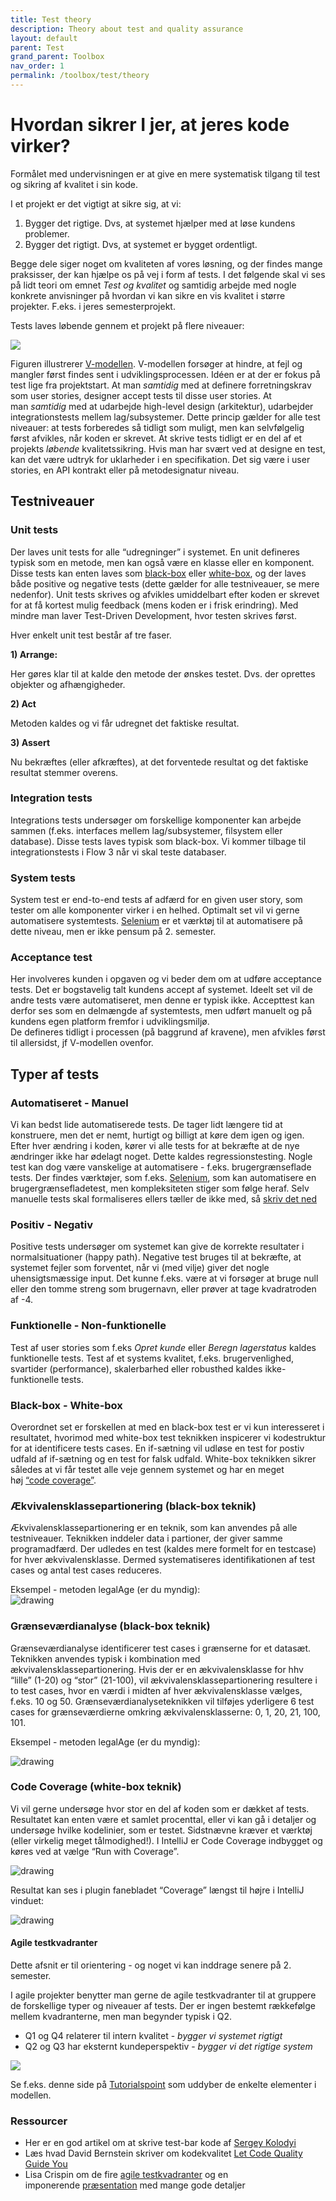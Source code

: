 ```yaml
---
title: Test theory
description: Theory about test and quality assurance
layout: default
parent: Test
grand_parent: Toolbox
nav_order: 1
permalink: /toolbox/test/theory
---
```


# Hvordan sikrer I jer, at jeres kode virker?

Formålet med undervisningen er at give en mere systematisk tilgang til test og sikring af kvalitet i sin kode.

I et projekt er det vigtigt at sikre sig, at vi:

1. Bygger det rigtige. Dvs, at systemet hjælper med at løse kundens problemer.
2. Bygger det rigtigt. Dvs, at systemet er bygget ordentligt.

Begge dele siger noget om kvaliteten af vores løsning, og der findes mange praksisser, der kan hjælpe os på vej i form af tests. I det følgende skal vi ses på lidt teori om emnet _Test og kvalitet_ og samtidig arbejde med nogle konkrete anvisninger på hvordan vi kan sikre en vis kvalitet i større projekter. F.eks. i jeres semesterprojekt.

Tests laves løbende gennem et projekt på flere niveauer:

![](https://datsoftlyngby.github.io/dat2sem2020SpringBornholm/Modul5/Week3-Test/img/vmodel.png)

Figuren illustrerer [V-modellen](https://en.wikipedia.org/wiki/V-Model_(software_development)). V-modellen forsøger at hindre, at fejl og mangler først findes sent i udviklingsprocessen. Idéen er at der er fokus på test lige fra projektstart. At man _samtidig_ med at definere forretningskrav som user stories, designer accept tests til disse user stories. At man _samtidig_ med at udarbejde high-level design (arkitektur), udarbejder integrationstests mellem lag/subsystemer. Dette princip gælder for alle test niveauer: at tests forberedes så tidligt som muligt, men kan selvfølgelig først afvikles, når koden er skrevet. At skrive tests tidligt er en del af et projekts _løbende_ kvalitetssikring. Hvis man har svært ved at designe en test, kan det være udtryk for uklarheder i en specifikation. Det sig være i user stories, en API kontrakt eller på metodesignatur niveau.

## Testniveauer

### Unit tests

Der laves unit tests for alle “udregninger” i systemet. En unit defineres typisk som en metode, men kan også være en klasse eller en komponent. Disse tests kan enten laves som [black-box](http://softwaretestingfundamentals.com/black-box-testing/) eller [white-box](http://softwaretestingfundamentals.com/white-box-testing/), og der laves både positive og negative tests (dette gælder for alle testniveauer, se mere nedenfor). Unit tests skrives og afvikles umiddelbart efter koden er skrevet for at få kortest mulig feedback (mens koden er i frisk erindring). Med mindre man laver Test-Driven Development, hvor testen skrives først.  
  
Hver enkelt unit test består af tre faser.

**1) Arrange:**

Her gøres klar til at kalde den metode der ønskes testet. Dvs. der oprettes objekter og afhængigheder.

**2) Act**

Metoden kaldes og vi får udregnet det faktiske resultat.

**3) Assert**

Nu bekræftes (eller afkræftes), at det forventede resultat og det faktiske resultat stemmer overens.

### Integration tests

Integrations tests undersøger om forskellige komponenter kan arbejde sammen (f.eks. interfaces mellem lag/subsystemer, filsystem eller database). Disse tests laves typisk som black-box. Vi kommer tilbage til integrationstests i Flow 3 når vi skal teste databaser.

### System tests

System test er end-to-end tests af adfærd for en given user story, som tester om alle komponenter virker i en helhed. Optimalt set vil vi gerne automatisere systemtests. [Selenium](https://www.selenium.dev/) er et værktøj til at automatisere på dette niveau, men er ikke pensum på 2. semester.

### Acceptance test

Her involveres kunden i opgaven og vi beder dem om at udføre acceptance tests. Det er bogstavelig talt kundens accept af systemet. Ideelt set vil de andre tests være automatiseret, men denne er typisk ikke. Accepttest kan derfor ses som en delmængde af systemtests, men udført manuelt og på kundens egen platform fremfor i udviklingsmiljø.  
De defineres tidligt i processen (på baggrund af kravene), men afvikles først til allersidst, jf V-modellen ovenfor.

## Typer af tests

### Automatiseret - Manuel

Vi kan bedst lide automatiserede tests. De tager lidt længere tid at konstruere, men det er nemt, hurtigt og billigt at køre dem igen og igen. Efter hver ændring i koden, kører vi alle tests for at bekræfte at de nye ændringer ikke har ødelagt noget. Dette kaldes regressionstesting. Nogle test kan dog være vanskelige at automatisere - f.eks. brugergrænseflade tests. Der findes værktøjer, som f.eks. [Selenium](https://www.selenium.dev/), som kan automatisere en brugergrænsefladetest, men kompleksiteten stiger som følge heraf. Selv manuelle tests skal formaliseres ellers tæller de ikke med, så [skriv det ned](https://www.youtube.com/watch?t=1&v=BSUMBBFjxrY)

### Positiv - Negativ

Positive tests undersøger om systemet kan give de korrekte resultater i normalsituationer (happy path). Negative test bruges til at bekræfte, at systemet fejler som forventet, når vi (med vilje) giver det nogle uhensigtsmæssige input. Det kunne f.eks. være at vi forsøger at bruge null eller den tomme streng som brugernavn, eller prøver at tage kvadratroden af -4.

### Funktionelle - Non-funktionelle

Test af user stories som f.eks _Opret kunde_ eller _Beregn lagerstatus_ kaldes funktionelle tests. Test af et systems kvalitet, f.eks. brugervenlighed, svartider (performance), skalerbarhed eller robusthed kaldes ikke-funktionelle tests.

### Black-box - White-box

Overordnet set er forskellen at med en black-box test er vi kun interesseret i resultatet, hvorimod med white-box test teknikken inspicerer vi kodestruktur for at identificere tests cases. En if-sætning vil udløse en test for postiv udfald af if-sætning og en test for falsk udfald. White-box teknikken sikrer således at vi får testet alle veje gennem systemet og har en meget høj [“code coverage”](https://en.wikipedia.org/wiki/Code_coverage).

### Ækvivalensklassepartionering (black-box teknik)

Ækvivalensklassepartionering er en teknik, som kan anvendes på alle testniveauer. Teknikken inddeler data i partioner, der giver samme programadfærd. Der udledes en test (kaldes mere formelt for en testcase) for hver ækvivalensklasse. Dermed systematiseres identifikationen af test cases og antal test cases reduceres.

Eksempel - metoden legalAge (er du myndig):  
![drawing](https://datsoftlyngby.github.io/dat2sem2020SpringBornholm/Modul5/Week3-Test/img/EPA_eksempel.PNG)

### Grænseværdianalyse (black-box teknik)

Grænseværdianalyse identificerer test cases i grænserne for et datasæt. Teknikken anvendes typisk i kombination med ækvivalensklassepartionering. Hvis der er en ækvivalensklasse for hhv “lille” (1-20) og “stor” (21-100), vil ækvivalensklassepartionering resultere i to test cases, hvor en værdi i midten af hver ækvivalensklasse vælges, f.eks. 10 og 50. Grænseværdianalyseteknikken vil tilføjes yderligere 6 test cases for grænseværdierne omkring ækvivalensklasserne: 0, 1, 20, 21, 100, 101.

Eksempel - metoden legalAge (er du myndig):

![drawing](https://datsoftlyngby.github.io/dat2sem2020SpringBornholm/Modul5/Week3-Test/img/BVA_eksempel.PNG)

### Code Coverage (white-box teknik)

Vi vil gerne undersøge hvor stor en del af koden som er dækket af tests. Resultatet kan enten være et samlet procenttal, eller vi kan gå i detaljer og undersøge hvilke kodelinier, som er testet. Sidstnævne kræver et værktøj (eller virkelig meget tålmodighed!). I IntelliJ er Code Coverage indbygget og køres ved at vælge “Run with Coverage”.

![drawing](https://datsoftlyngby.github.io/dat2sem2020SpringBornholm/Modul5/Week3-Test/img/coverage.png)

Resultat kan ses i plugin fanebladet “Coverage” længst til højre i IntelliJ vinduet:

![drawing](https://datsoftlyngby.github.io/dat2sem2020SpringBornholm/Modul5/Week3-Test/img/coveragedetails.png)

#### Agile testkvadranter

Dette afsnit er til orientering - og noget vi kan inddrage senere på 2. semester.

I agile projekter benytter man gerne de agile testkvadranter til at gruppere de forskellige typer og niveauer af tests. Der er ingen bestemt rækkefølge mellem kvadranterne, men man begynder typisk i Q2.

* Q1 og Q4 relaterer til intern kvalitet - _bygger vi systemet rigtigt_
* Q2 og Q3 har eksternt kundeperspektiv - _bygger vi det rigtige system_

![](https://datsoftlyngby.github.io/dat2sem2020SpringBornholm/Modul5/Week3-Test/img/Agile_Testing_Quadrants.png)

Se f.eks. denne side på [Tutorialspoint](https://www.tutorialspoint.com/agile_testing/agile_testing_quadrants.htm) som uddyber de enkelte elementer i modellen.

### Ressourcer

* Her er en god artikel om at skrive test-bar kode af [Sergey Kolodyi](https://www.toptal.com/qa/how-to-write-testable-code-and-why-it-matters)
* Læs hvad David Bernstein skriver om kodekvalitet [Let Code Quality Guide You](https://datsoftlyngby.github.io/dat2sem2020SpringBornholm/Modul5/Week3-Test/cleancode.html)
* Lisa Crispin om de fire [agile testkvadranter](https://lisacrispin.com/2011/11/08/using-the-agile-testing-quadrants/) og en imponerende [præsentation](https://lisacrispin.com/downloads/CoverBasesWithQuadrants.pdf) med mange gode detaljer
